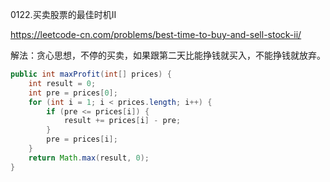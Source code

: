 0122.买卖股票的最佳时机II

https://leetcode-cn.com/problems/best-time-to-buy-and-sell-stock-ii/

解法：贪心思想，不停的买卖，如果跟第二天比能挣钱就买入，不能挣钱就放弃。



```java
public int maxProfit(int[] prices) {
    int result = 0;
    int pre = prices[0];
    for (int i = 1; i < prices.length; i++) {
        if (pre <= prices[i]) {
            result += prices[i] - pre;
        }
        pre = prices[i];
    }
    return Math.max(result, 0);
}
```

